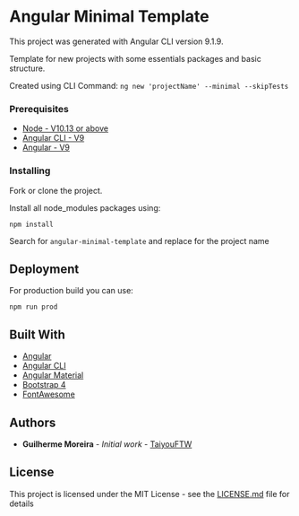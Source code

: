 # Angular Minimal Template

This project was generated with Angular CLI version 9.1.9.

Template for new projects with some essentials packages and basic structure.

Created using CLI Command: `ng new 'projectName' --minimal --skipTests`

### Prerequisites

* [Node - V10.13 or above](https://nodejs.org/en/)
* [Angular CLI - V9](https://cli.angular.io)
* [Angular - V9](https://angular.io)

### Installing

Fork or clone the project.

Install all node_modules packages using:
```
npm install
```

Search for `angular-minimal-template` and replace for the project name

## Deployment

For production build you can use:
```
npm run prod
```

## Built With

* [Angular](https://angular.io)
* [Angular CLI](https://cli.angular.io)
* [Angular Material](https://https://material.angular.io)
* [Bootstrap 4](https://getbootstrap.com)
* [FontAwesome](https://fontawesome.com)

## Authors

* **Guilherme Moreira** - *Initial work* - [TaiyouFTW](https://github.com/TaiyouFTW)

## License

This project is licensed under the MIT License - see the [LICENSE.md](LICENSE.md) file for details
